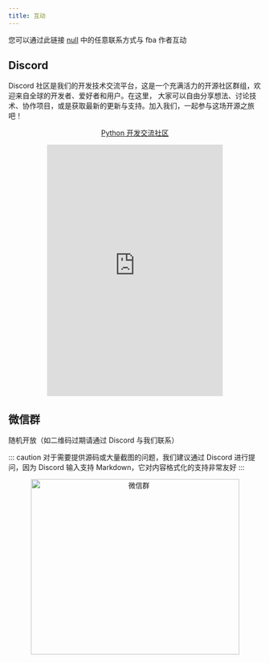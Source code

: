 ```yaml
---
title: 互动
---
```


您可以通过此链接 [null](https://wu-clan.github.io/homepage/) 中的任意联系方式与 fba 作者互动

## Discord

Discord 社区是我们的开发技术交流平台，这是一个充满活力的开源社区群组，欢迎来自全球的开发者、爱好者和用户。在这里，
大家可以自由分享想法、讨论技术、协作项目，或是获取最新的更新与支持。加入我们，一起参与这场开源之旅吧！

<div align="center">
  <p><a href="https://discord.com/invite/yNN3wTbVAC">Python 开发交流社区</a></p>
  <iframe src="https://discord.com/widget?id=1185035164577972344&theme=light" width="350" height="500" allowtransparency="true" frameborder="0" sandbox="allow-popups allow-popups-to-escape-sandbox allow-same-origin allow-scripts"></iframe>
</div>

## 微信群

随机开放（如二维码过期请通过 Discord 与我们联系）

::: caution
对于需要提供源码或大量截图的问题，我们建议通过 Discord 进行提问，因为 Discord 输入支持 Markdown，它对内容格式化的支持非常友好
:::

<div align="center">
  <img height="349" width="415" src="https://wu-clan.github.io/picx-images-hosting/fba_wx.jpg" alt="微信群">
</div>
